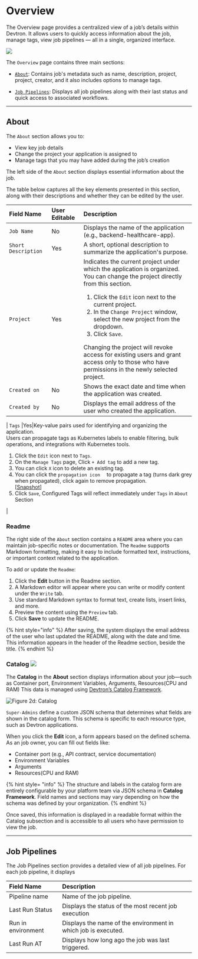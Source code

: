 # Overview

The Overview page provides a centralized view of a job’s details within Devtron. It allows users to quickly access information about the job, manage tags, view job pipelines — all in a single, organized interface.

![](https://devtron-public-asset.s3.us-east-2.amazonaws.com/images/create-job/overview-job.jpg)

The `Overview` page contains three main sections:
*	[`About`](#about): Contains job's metadata such as name, description, project, project, creator, and it also includes options to manage tags.

*	[`Job Pipelines`](#job-pipelines): Displays all job pipelines along with their last status and quick access to associated workflows.

---

## About

The `About` section allows you to:

* View key job details
* Change the project your application is assigned to
* Manage tags that you may have added during the job’s creation

The left side of the `About` section displays essential information about the job.

<!-- image -->

The table below captures all the key elements presented in this section, along with their descriptions and whether they can be edited by the user.

| Field Name | User Editable |Description|
| :--------- | :--------------- |:--------- |
| `Job Name` | No |Displays the name of the application (e.g., backend-healthcare-app).|
| `Short Description`|Yes|A short, optional description to summarize the application's purpose.|
| `Project` |Yes|Indicates the current project under which the application is organized.<br>You can change the project directly from this section.<ol><li> Click the `Edit` icon next to the current project.</li><li> In the `Change Project` window, select the new project from the dropdown.</li><li>Click `Save`.</li></ol>Changing the project will revoke access for existing users and grant access only to those who have permissions in the newly selected project.|
| `Created on` |No|Shows the exact date and time when the application was created.|
| `Created by`|No|Displays the email address of the user who created the application.|

| `Tags` |Yes|Key-value pairs used for identifying and organizing the application.<br>Users can propagate tags as Kubernetes labels to enable filtering, bulk operations, and integrations with Kubernetes tools.<ol><li> Click the `Edit` icon next to `Tags`.</li><li> On the `Manage Tags` page, Click `+ Add tag` to add a new tag. <li>You can click `X` icon to delete an existing tag.</li><li>You can click the `propagation icon` <img src="https://devtron-public-asset.s3.us-east-2.amazonaws.com/images/creating-application/donot-propagate.jpg" height="10"> to propagate a tag (turns dark grey when propagated), click again to remove propagation.<br>[[Snapshot](https://devtron-public-asset.s3.us-east-2.amazonaws.com/images/creating-application/overview/manage-tags-latest-1.jpg)]</li><li> Click `Save`, Configured Tags will reflect immediately under `Tags` in `About` Section </li></ol>|

### Readme
The right side of the `About` section contains a `README` area where you can maintain job-specific notes or documentation. The `Readme` supports Markdown formatting, making it easy to include formatted text, instructions, or important context related to the application.

<!-- image -->

To add or update the `Readme`:
1.	Click the **Edit** button in the Readme section.
2.	A Markdown editor will appear where you can write or modify content under the `Write` tab.
3.	Use standard Markdown syntax to format text, create lists, insert links, and more.
4.	Preview the content using the `Preview` tab.
5.	Click **Save** to update the README.

<!-- image -->

{% hint style="info" %}
 After saving, the system displays the email address of the user who last updated the README, along with the date and time. This information appears in the header of the Readme section, beside the title.
{% endhint %}

### Catalog [![](https://devtron-public-asset.s3.us-east-2.amazonaws.com/images/elements/EnterpriseTag.svg)](https://devtron.ai/pricing)

The **Catalog** in the **About** section displays information about your job—such as Container port, Environment Variables, Arguments, Resources(CPU and RAM) This data is managed using [Devtron’s Catalog Framework](../global-configurations/catalog-framework.md).

![Figure 2d: Catalog](https://devtron-public-asset.s3.us-east-2.amazonaws.com/images/creating-application/overview/catalog.jpg)

`Super-Admins` define a custom JSON schema that determines what fields are shown in the catalog form. This schema is specific to each resource type, such as Devtron applications.

When you click the **Edit** icon, a form appears based on the defined schema. As an job owner, you can fill out fields like:
*	Container port (e.g., API contract, service documentation)
*	Environment Variables 
*	Arguments
* Resources(CPU and RAM)

<!-- image -->

{% hint style= "info" %}
The structure and labels in the catalog form are entirely configurable by your platform team via JSON schema in **Catalog Framework**. Field names and sections may vary depending on how the schema was defined by your organization.
{% endhint %}

Once saved, this information is displayed in a readable format within the Catalog subsection and is accessible to all users who have permission to view the job.

<!-- image -->

---

## Job Pipelines

The Job Pipelines section provides a detailed view of all job pipelines. For each job pipeline, it displays

| Field Name |Description|
| :--------- |:--------- |
| Pipeline name |Name of the job pipeline.|
| Last Run Status|Displays the status of the most recent job execution|
| Run in environment | Displays the name of the environment in which job is executed. |
| Last Run AT| Displays how long ago the job was last triggered.|

<!-- image -->
